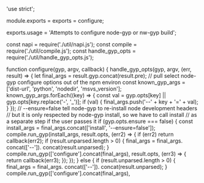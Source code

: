 'use strict';

module.exports = exports = configure;

exports.usage = 'Attempts to configure node-gyp or nw-gyp build';

const napi = require('./util/napi.js');
const compile = require('./util/compile.js');
const handle_gyp_opts = require('./util/handle_gyp_opts.js');

function configure(gyp, argv, callback) {
  handle_gyp_opts(gyp, argv, (err, result) => {
    let final_args = result.gyp.concat(result.pre);
    // pull select node-gyp configure options out of the npm environ
    const known_gyp_args = ['dist-url', 'python', 'nodedir', 'msvs_version'];
    known_gyp_args.forEach((key) => {
      const val = gyp.opts[key] || gyp.opts[key.replace('-', '_')];
      if (val) {
        final_args.push('--' + key + '=' + val);
      }
    });
    // --ensure=false tell node-gyp to re-install node development headers
    // but it is only respected by node-gyp install, so we have to call install
    // as a separate step if the user passes it
    if (gyp.opts.ensure === false) {
      const install_args = final_args.concat(['install', '--ensure=false']);
      compile.run_gyp(install_args, result.opts, (err2) => {
        if (err2) return callback(err2);
        if (result.unparsed.length > 0) {
          final_args = final_args.
            concat(['--']).
            concat(result.unparsed);
        }
        compile.run_gyp(['configure'].concat(final_args), result.opts, (err3) => {
          return callback(err3);
        });
      });
    } else {
      if (result.unparsed.length > 0) {
        final_args = final_args.
          concat(['--']).
          concat(result.unparsed);
      }
      compile.run_gyp(['configure'].concat(final_args),